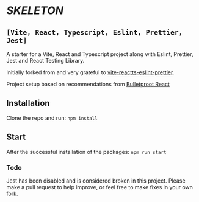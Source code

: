 # _SKELETON_

## `[Vite, React, Typescript, Eslint, Prettier, Jest]`

A starter for a Vite, React and Typescript project along with Eslint, Prettier, Jest and React Testing Library.

Initially forked from and very grateful to [vite-reactts-eslint-prettier](https://github.com/TheSwordBreaker/vite-reactts-eslint-prettier).

Project setup based on recommendations from [Bulletproot React](https://github.com/alan2207/bulletproof-react#readme)

## Installation

Clone the repo and run: `npm install`

## Start

After the successful installation of the packages: `npm run start`

### Todo
Jest has been disabled and is considered broken in this project.  Please make a pull request to help improve, or feel free to make fixes in your own fork.
